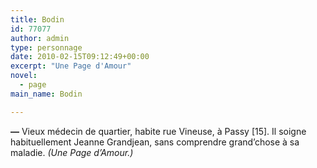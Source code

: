 ```yaml
---
title: Bodin
id: 77077
author: admin
type: personnage
date: 2010-02-15T09:12:49+00:00
excerpt: "Une Page d'Amour"
novel:
  - page
main_name: Bodin

---
```

**—** Vieux médecin de quartier, habite rue Vineuse, à Passy [15]. Il soigne habituellement Jeanne Grandjean, sans comprendre grand&rsquo;chose à sa maladie. _(Une Page d&rsquo;Amour.)_